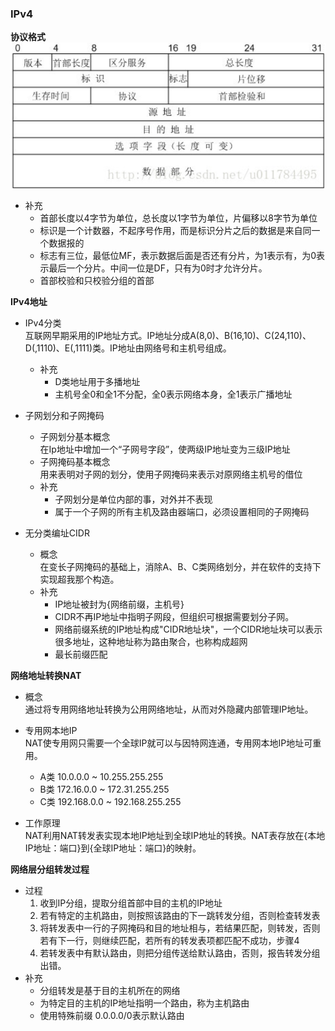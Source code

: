 ### IPv4

**协议格式**    
![](../../picture/IP格式.png)
- 补充
  - 首部长度以4字节为单位，总长度以1字节为单位，片偏移以8字节为单位
  - 标识是一个计数器，不起序号作用，而是标识分片之后的数据是来自同一个数据报的
  - 标志有三位，最低位MF，表示数据后面是否还有分片，为1表示有，为0表示最后一个分片。中间一位是DF，只有为0时才允许分片。
  - 首部校验和只校验分组的首部

**IPv4地址**  
- IPv4分类  
互联网早期采用的IP地址方式。IP地址分成A(8,0)、B(16,10)、C(24,110)、D(,1110)、E(,1111)类。IP地址由网络号和主机号组成。
    - 补充
      - D类地址用于多播地址
      - 主机号全0和全1不分配，全0表示网络本身，全1表示广播地址

- 子网划分和子网掩码  
  - 子网划分基本概念  
  在Ip地址中增加一个“子网号字段”，使两级IP地址变为三级IP地址
  - 子网掩码基本概念  
  用来表明对子网的划分，使用子网掩码来表示对原网络主机号的借位
  - 补充  
    - 子网划分是单位内部的事，对外并不表现
    - 属于一个子网的所有主机及路由器端口，必须设置相同的子网掩码

- 无分类编址CIDR
  - 概念  
  在变长子网掩码的基础上，消除A、B、C类网络划分，并在软件的支持下实现超我那个构造。
  - 补充  
    - IP地址被封为{网络前缀，主机号}
    - CIDR不再IP地址中指明子网段，但组织可根据需要划分子网。
    - 网络前缀系统的IP地址构成"CIDR地址块"，一个CIDR地址块可以表示很多地址，这种地址称为路由聚合，也称构成超网
    - 最长前缀匹配

**网络地址转换NAT**  
- 概念  
通过将专用网络地址转换为公用网络地址，从而对外隐藏内部管理IP地址。  
- 专用网本地IP  
NAT使专用网只需要一个全球IP就可以与因特网连通，专用网本地IP地址可重用。
  - A类 10.0.0.0 ~ 10.255.255.255
  - B类 172.16.0.0 ~ 172.31.255.255
  - C类 192.168.0.0 ~ 192.168.255.255  

- 工作原理  
NAT利用NAT转发表实现本地IP地址到全球IP地址的转换。NAT表存放在{本地IP地址：端口}到{全球IP地址：端口}的映射。

**网络层分组转发过程**  
- 过程
  1. 收到IP分组，提取分组首部中目的主机的IP地址
  2. 若有特定的主机路由，则按照该路由的下一跳转发分组，否则检查转发表
  3. 将转发表中一行的子网掩码和目的地址相与，若结果匹配，则转发，否则若有下一行，则继续匹配，若所有的转发表项都匹配不成功，步骤4
  4. 若转发表中有默认路由，则把分组传送给默认路由，否则，报告转发分组出错。
- 补充  
  - 分组转发是基于目的主机所在的网络
  - 为特定目的主机的IP地址指明一个路由，称为主机路由
  - 使用特殊前缀 0.0.0.0/0表示默认路由